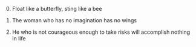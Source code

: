 0. Float like a butterfly, sting like a bee



1. The woman who has no imagination has no wings



2. He who is not courageous enough to take risks will accomplish nothing in life
